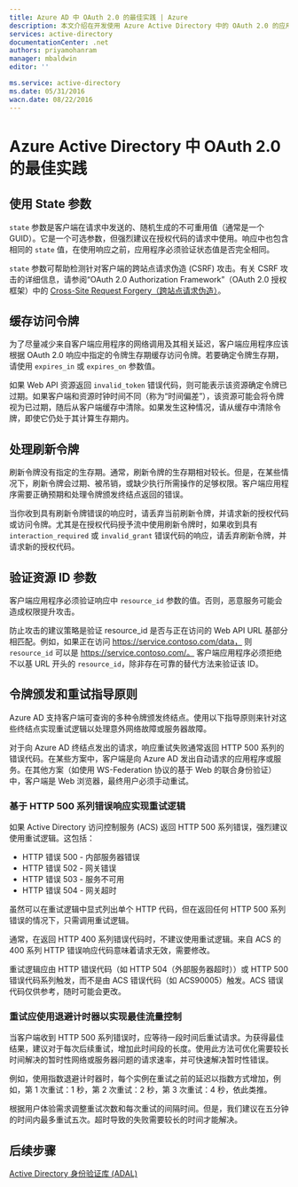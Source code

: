 ```yaml
---
title: Azure AD 中 OAuth 2.0 的最佳实践 | Azure
description: 本文介绍在开发使用 Azure Active Directory 中的 OAuth 2.0 的应用程序时运用的最佳实践。
services: active-directory
documentationCenter: .net
authors: priyamohanram
manager: mbaldwin
editor: ''

ms.service: active-directory
ms.date: 05/31/2016
wacn.date: 08/22/2016
---
```


# Azure Active Directory 中 OAuth 2.0 的最佳实践

## 使用 State 参数

`state` 参数是客户端在请求中发送的、随机生成的不可重用值（通常是一个 GUID）。它是一个可选参数，但强烈建议在授权代码的请求中使用。响应中也包含相同的 `state` 值，在使用响应之前，应用程序必须验证状态值是否完全相同。

`state` 参数可帮助检测针对客户端的跨站点请求伪造 (CSRF) 攻击。有关 CSRF 攻击的详细信息，请参阅“OAuth 2.0 Authorization Framework”（OAuth 2.0 授权框架）中的 [Cross-Site Request Forgery（跨站点请求伪造）](https://tools.ietf.org/html/rfc6749#section-10.12)。

## 缓存访问令牌

为了尽量减少来自客户端应用程序的网络调用及其相关延迟，客户端应用程序应该根据 OAuth 2.0 响应中指定的令牌生存期缓存访问令牌。若要确定令牌生存期，请使用 `expires_in` 或 `expires_on` 参数值。

如果 Web API 资源返回 `invalid_token` 错误代码，则可能表示该资源确定令牌已过期。如果客户端和资源时钟时间不同（称为“时间偏差”），该资源可能会将令牌视为已过期，随后从客户端缓存中清除。如果发生这种情况，请从缓存中清除令牌，即使它仍处于其计算生存期内。

## 处理刷新令牌

刷新令牌没有指定的生存期。通常，刷新令牌的生存期相对较长。但是，在某些情况下，刷新令牌会过期、被吊销，或缺少执行所需操作的足够权限。客户端应用程序需要正确预期和处理令牌颁发终结点返回的错误。

当你收到具有刷新令牌错误的响应时，请丢弃当前刷新令牌，并请求新的授权代码或访问令牌。尤其是在授权代码授予流中使用刷新令牌时，如果收到具有 `interaction_required` 或 `invalid_grant` 错误代码的响应，请丢弃刷新令牌，并请求新的授权代码。

## 验证资源 ID 参数

客户端应用程序必须验证响应中 `resource_id` 参数的值。否则，恶意服务可能会造成权限提升攻击。

 防止攻击的建议策略是验证 resource\_id 是否与正在访问的 Web API URL 基部分相匹配。例如，如果正在访问 https://service.contoso.com/data， 则 `resource_id` 可以是 https://service.contoso.com/。 客户端应用程序必须拒绝不以基 URL 开头的 `resource_id`，除非存在可靠的替代方法来验证该 ID。

## 令牌颁发和重试指导原则

Azure AD 支持客户端可查询的多种令牌颁发终结点。使用以下指导原则来针对这些终结点实现重试逻辑以处理意外网络故障或服务器故障。

对于向 Azure AD 终结点发出的请求，响应重试失败通常返回 HTTP 500 系列的错误代码。在某些方案中，客户端是向 Azure AD 发出自动请求的应用程序或服务。在其他方案（如使用 WS-Federation 协议的基于 Web 的联合身份验证）中，客户端是 Web 浏览器，最终用户必须手动重试。

### 基于 HTTP 500 系列错误响应实现重试逻辑

如果 Active Directory 访问控制服务 (ACS) 返回 HTTP 500 系列错误，强烈建议使用重试逻辑。这包括：

- HTTP 错误 500 - 内部服务器错误
- HTTP 错误 502 - 网关错误
- HTTP 错误 503 - 服务不可用
- HTTP 错误 504 - 网关超时

虽然可以在重试逻辑中显式列出单个 HTTP 代码，但在返回任何 HTTP 500 系列错误的情况下，只需调用重试逻辑。

通常，在返回 HTTP 400 系列错误代码时，不建议使用重试逻辑。来自 ACS 的 400 系列 HTTP 错误响应代码意味着请求无效，需要修改。

重试逻辑应由 HTTP 错误代码（如 HTTP 504（外部服务器超时））或 HTTP 500 错误代码系列触发，而不是由 ACS 错误代码（如 ACS90005）触发。ACS 错误代码仅供参考，随时可能会更改。

### 重试应使用退避计时器以实现最佳流量控制

当客户端收到 HTTP 500 系列错误时，应等待一段时间后重试请求。为获得最佳结果，建议对于每次后续重试，增加此时间段的长度。使用此方法可优化需要较长时间解决的暂时性网络或服务器问题的请求速率，并可快速解决暂时性错误。

例如，使用指数退避计时器时，每个实例在重试之前的延迟以指数方式增加，例如，第 1 次重试：1 秒，第 2 次重试：2 秒，第 3 次重试：4 秒，依此类推。

根据用户体验需求调整重试次数和每次重试的间隔时间。但是，我们建议在五分钟的时间内最多重试五次。超时导致的失败需要较长的时间才能解决。

## 后续步骤

[Active Directory 身份验证库 (ADAL)](./develop/active-directory-authentication-libraries.md)

<!---HONumber=AcomDC_0718_2016-->